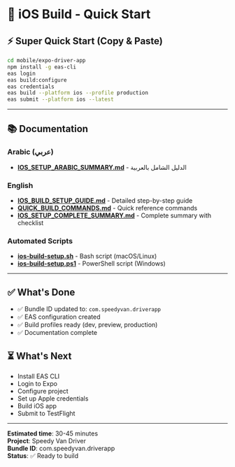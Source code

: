 # 🚀 iOS Build - Quick Start

## ⚡ Super Quick Start (Copy & Paste)

```bash
cd mobile/expo-driver-app
npm install -g eas-cli
eas login
eas build:configure
eas credentials
eas build --platform ios --profile production
eas submit --platform ios --latest
```

---

## 📚 Documentation

### Arabic (عربي)
- **[IOS_SETUP_ARABIC_SUMMARY.md](./IOS_SETUP_ARABIC_SUMMARY.md)** - الدليل الشامل بالعربية

### English
- **[IOS_BUILD_SETUP_GUIDE.md](./IOS_BUILD_SETUP_GUIDE.md)** - Detailed step-by-step guide
- **[QUICK_BUILD_COMMANDS.md](./QUICK_BUILD_COMMANDS.md)** - Quick reference commands
- **[IOS_SETUP_COMPLETE_SUMMARY.md](./IOS_SETUP_COMPLETE_SUMMARY.md)** - Complete summary with checklist

### Automated Scripts
- **[ios-build-setup.sh](./ios-build-setup.sh)** - Bash script (macOS/Linux)
- **[ios-build-setup.ps1](./ios-build-setup.ps1)** - PowerShell script (Windows)

---

## ✅ What's Done
- ✅ Bundle ID updated to: `com.speedyvan.driverapp`
- ✅ EAS configuration created
- ✅ Build profiles ready (dev, preview, production)
- ✅ Documentation complete

## ⏳ What's Next
- Install EAS CLI
- Login to Expo
- Configure project
- Set up Apple credentials
- Build iOS app
- Submit to TestFlight

---

**Estimated time**: 30-45 minutes  
**Project**: Speedy Van Driver  
**Bundle ID**: com.speedyvan.driverapp  
**Status**: ✅ Ready to build









